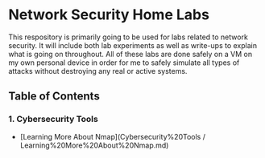 # Network Security Home Labs

This respository is primarily going to be used for labs related to network security. It will include both lab experiments as well as write-ups to explain what is going on throughout. All of these labs are done safely on a VM on my own personal device in order for me to safely simulate all types of attacks without destroying any real or active systems. 

## Table of Contents

### 1. Cybersecurity Tools
- [Learning More About Nmap](Cybersecurity%20Tools / Learning%20More%20About%20Nmap.md) 
